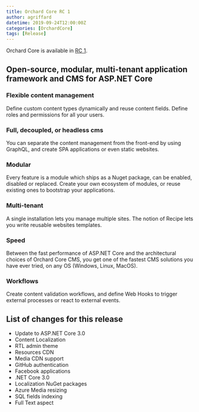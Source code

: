```yaml
---
title: Orchard Core RC 1
author: agriffard
datetime: 2019-09-24T12:00:00Z
categories: [OrchardCore]
tags: [Release]
---
```


Orchard Core is available in [RC 1](https://github.com/OrchardCMS/OrchardCore/releases/tag/1.0.0-rc1).

## Open-source, modular, multi-tenant application framework and CMS for ASP.NET Core

### Flexible content management

Define custom content types dynamically and reuse content fields. Define roles and permissions for all your users.

### Full, decoupled, or headless cms

You can separate the content management from the front-end by using GraphQL, and create SPA applications or even static websites.

### Modular

Every feature is a module which ships as a Nuget package, can be enabled, disabled or replaced. Create your own ecosystem of modules, or reuse existing ones to bootstrap your applications.

### Multi-tenant

A single installation lets you manage multiple sites. The notion of Recipe lets you write reusable websites templates.

### Speed

Between the fast performance of ASP.NET Core and the architectural choices of Orchard Core CMS, you get one of the fastest CMS solutions you have ever tried, on any OS (Windows, Linux, MacOS).

### Workflows

Create content validation workflows, and define Web Hooks to trigger external processes or react to external events.

## List of changes for this release

- Update to ASP.NET Core 3.0
- Content Localization
- RTL admin theme
- Resources CDN
- Media CDN support
- GitHub authentication
- Facebook applications
- .NET Core 3.0
- Localization NuGet packages
- Azure Media resizing
- SQL fields indexing
- Full Text aspect
